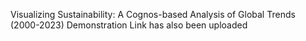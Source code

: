 Visualizing Sustainability: A Cognos-based Analysis of Global Trends (2000-2023) Demonstration Link has also been uploaded
